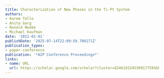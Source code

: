 ```yaml
---
title: Characterization of New Phases in the Ti-Pt System
authors:
- Karem Tello
- Anita Garg
- Ronald Noebe
- Michael Kaufman
date: '2012-01-01'
publishDate: '2025-07-14T22:09:59.708271Z'
publication_types:
- paper-conference
publication: '*AIP Conference Proceedings*'
links:
- name: URL
  url: https://scholar.google.com/scholar?cluster=8246103245309177593&hl=en&oi=scholarr
---
```

